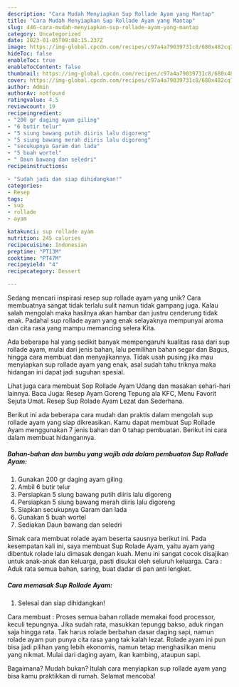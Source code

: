 ```yaml
---
description: "Cara Mudah Menyiapkan Sup Rollade Ayam yang Mantap"
title: "Cara Mudah Menyiapkan Sup Rollade Ayam yang Mantap"
slug: 446-cara-mudah-menyiapkan-sup-rollade-ayam-yang-mantap
category: Uncategorized
date: 2023-01-05T09:08:15.237Z
image: https://img-global.cpcdn.com/recipes/c97a4a79039731c8/680x482cq70/sup-rollade-ayam-foto-resep-utama.jpg
hideToc: false
enableToc: true
enableTocContent: false
thumbnail: https://img-global.cpcdn.com/recipes/c97a4a79039731c8/680x482cq70/sup-rollade-ayam-foto-resep-utama.jpg
cover: https://img-global.cpcdn.com/recipes/c97a4a79039731c8/680x482cq70/sup-rollade-ayam-foto-resep-utama.jpg
author: Admin
authorAv: notfound
ratingvalue: 4.5
reviewcount: 19
recipeingredient:
- "200 gr daging ayam giling"
- "6 butir telur"
- "5 siung bawang putih diiris lalu digoreng"
- "5 siung bawang merah diiris lalu digoreng"
- "secukupnya Garam dan lada"
- "5 buah wortel"
- " Daun bawang dan seledri"
recipeinstructions:

- "Sudah jadi dan siap dihidangkan!"
categories:
- Resep
tags:
- sup
- rollade
- ayam

katakunci: sup rollade ayam 
nutrition: 245 calories
recipecuisine: Indonesian
preptime: "PT13M"
cooktime: "PT47M"
recipeyield: "4"
recipecategory: Dessert

---
```





Sedang mencari inspirasi resep sup rollade ayam yang unik? Cara membuatnya sangat tidak terlalu sulit namun tidak gampang juga. Kalau salah mengolah maka hasilnya akan hambar dan justru cenderung tidak enak. Padahal sup rollade ayam yang enak selayaknya mempunyai aroma dan cita rasa yang mampu memancing selera Kita.





Ada beberapa hal yang sedikit banyak mempengaruhi kualitas rasa dari sup rollade ayam, mulai dari jenis bahan, lalu pemilihan bahan segar dan Bagus, hingga cara membuat dan menyajikannya. Tidak usah pusing jika mau menyiapkan sup rollade ayam yang enak,      asal sudah tahu triknya maka hidangan ini dapat jadi suguhan spesial.














Lihat juga cara membuat Sop Rollade Ayam Udang dan masakan sehari-hari lainnya. Baca Juga: Resep Ayam Goreng Tepung ala KFC, Menu Favorit Sejuta Umat. Resep Sup Rolade Ayam Lezat dan Sederhana.






Berikut ini ada beberapa cara mudah dan praktis dalam mengolah sup rollade ayam yang siap dikreasikan. Kamu dapat membuat Sup Rollade Ayam menggunakan 7 jenis bahan dan 0 tahap pembuatan. Berikut ini cara dalam membuat hidangannya.

<!--inarticleads1-->

##### Bahan-bahan dan bumbu yang wajib ada dalam pembuatan Sup Rollade Ayam:

1. Gunakan 200 gr daging ayam giling
1. Ambil 6 butir telur
1. Persiapkan 5 siung bawang putih diiris lalu digoreng
1. Persiapkan 5 siung bawang merah diiris lalu digoreng
1. Siapkan secukupnya Garam dan lada
1. Gunakan 5 buah wortel
1. Sediakan  Daun bawang dan seledri


Simak cara membuat rolade ayam beserta sausnya berikut ini. Pada kesempatan kali ini, saya membuat Sup Rolade Ayam, yaitu ayam yang dibentuk rolade lalu dimasak dengan kuah. Menu ini sangat cocok disajikan untuk anak-anak dan keluarga, pasti disukai oleh seluruh keluarga. Cara : Aduk rata semua bahan, saring, buat dadar di pan anti lengket. 

<!--inarticleads2-->

##### Cara memasak Sup Rollade Ayam:


1. Selesai dan siap dihidangkan!

Cara membuat : Proses semua bahan rollade memakai food processor, keculi tepungnya. Jika sudah rata, masukkan tepungg bakso, aduk ringan saja hingga rata. Tak harus rolade berbahan dasar daging sapi, namun rolade ayam pun punya cita rasa yang tak kalah lezat. Rolade ayam ini pun bisa jadi pilihan yang lebih ekonomis, namun tetap menghasilkan menu yang nikmat. Mulai dari daging ayam, ikan kambing, ataupun sapi. 

Bagaimana? Mudah bukan? Itulah cara menyiapkan sup rollade ayam yang bisa kamu praktikkan di rumah. Selamat mencoba!
